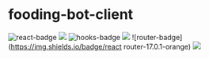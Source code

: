 # fooding-bot-client


![react-badge](https://img.shields.io/badge/react-17.0.1-blue) <img src="https://img.shields.io/badge/react-blue?style=flat-square&logo=React&logoColor=white"/>
![hooks-badge](https://img.shields.io/badge/hooks-17.0.1-orange) <img src="https://img.shields.io/badge/hooks-orange?style=flat-square&logo=Hexo&logoColor=white"/>
![router-badge](https://img.shields.io/badge/react router-17.0.1-orange) <img src="https://img.shields.io/badge/React Router-CA4245?style=flat-square&logo=Hexo&logoColor=white"/>
